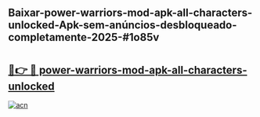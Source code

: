 ## Baixar-power-warriors-mod-apk-all-characters-unlocked-Apk-sem-anúncios-desbloqueado-completamente-2025-#1o85v

# <h2><a href="https://ainizakaria.my?title=power-warriors-mod-apk-all-characters-unlocked&ref=20M">🔗👉 🔴 power-warriors-mod-apk-all-characters-unlocked</a></h2>

[![acn](https://github.com/user-attachments/assets/0f9c940e-d8b0-45ae-aac7-cd30a18b3e1c)](https://ainizakaria.my?title=power-warriors-mod-apk-all-characters-unlocked&ref=20M)

